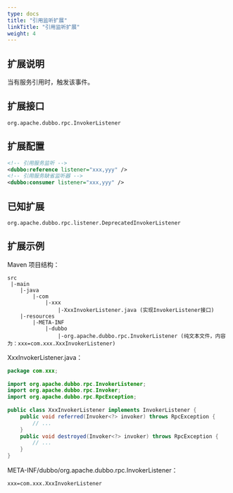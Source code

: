 ```yaml
---
type: docs
title: "引用监听扩展"
linkTitle: "引用监听扩展"
weight: 4
---
```


## 扩展说明

当有服务引用时，触发该事件。

## 扩展接口

`org.apache.dubbo.rpc.InvokerListener`

## 扩展配置

```xml
<!-- 引用服务监听 -->
<dubbo:reference listener="xxx,yyy" /> 
<!-- 引用服务缺省监听器 -->
<dubbo:consumer listener="xxx,yyy" /> 
```

## 已知扩展

`org.apache.dubbo.rpc.listener.DeprecatedInvokerListener`

## 扩展示例

Maven 项目结构：

```
src
 |-main
    |-java
        |-com
            |-xxx
                |-XxxInvokerListener.java (实现InvokerListener接口)
    |-resources
        |-META-INF
            |-dubbo
                |-org.apache.dubbo.rpc.InvokerListener (纯文本文件，内容为：xxx=com.xxx.XxxInvokerListener)
```

XxxInvokerListener.java：

```java
package com.xxx;
 
import org.apache.dubbo.rpc.InvokerListener;
import org.apache.dubbo.rpc.Invoker;
import org.apache.dubbo.rpc.RpcException;
 
public class XxxInvokerListener implements InvokerListener {
    public void referred(Invoker<?> invoker) throws RpcException {
        // ...
    }
    public void destroyed(Invoker<?> invoker) throws RpcException {
        // ...
    }
}
```

META-INF/dubbo/org.apache.dubbo.rpc.InvokerListener：

```properties
xxx=com.xxx.XxxInvokerListener
```
